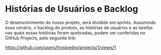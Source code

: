 # Histórias de Usuários e Backlog

O desenvolvimento do nosso projeto, será dividido em sprints. Assumindo esse cenário, o backlog do produto, as histórias de usuários e as tarefas nas quais essas histórias foram quebradas, podem ser conferidas no GitHub Projects, pelo seguinte link: 

https://github.com/users/frosipedro/projects/1/views/1
